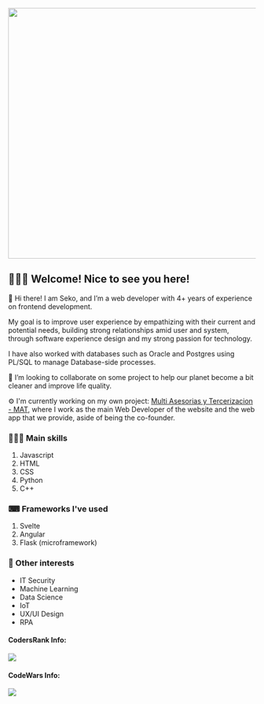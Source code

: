 [<img src="https://ik.imagekit.io/sekosolares/SekoSite/FB-Cover2_G34ySu9i6.png" width="510">](https://www.seko.dev)

## 🙋🏻‍♂️ Welcome! Nice to see you here!

🦉 Hi there! I am Seko, and I’m a web developer with 4+ years of experience on frontend development.

My goal is to improve user experience by empathizing with their current and potential needs, building strong relationships amid user and system, through software experience design and my strong passion for technology.

I have also worked with databases such as Oracle and Postgres using PL/SQL to manage Database-side processes.


👯 I’m looking to collaborate on some project to help our planet become a bit cleaner and improve life quality.


⚙ I'm currently working on my own project: [Multi Asesorias y Tercerizacion - MAT](https://www.matgt.com), where I work as the main Web Developer of the website and the web app that we provide, aside of being the co-founder.


### 👨🏻‍💻 Main skills

1. Javascript
2. HTML
3. CSS
4. Python
5. C++


### ⌨ Frameworks I've used

1. Svelte
2. Angular
3. Flask (microframework)


### 🤔 Other interests

- IT Security
- Machine Learning
- Data Science
- IoT
- UX/UI Design
- RPA


#### CodersRank Info:
<img src="https://cr-skills-chart-widget.azurewebsites.net/api/api?username=sekosolares&height=100&skills=JavaScript,Python,C,C%2B%2B,Svelte">


#### CodeWars Info:
<img src="https://www.codewars.com/users/sekosolares/badges/small">

<!--
**sekosolares/sekosolares** is a ✨ _special_ ✨ repository because its `README.md` (this file) appears on your GitHub profile.

Here are some ideas to get you started:

- 🔭 I’m currently working on ...
- 🌱 I’m currently learning ...
- 👯 I’m looking to collaborate on ...
- 🤔 I’m looking for help with ...
- 💬 Ask me about ...
- 📫 How to reach me: ...
- 😄 Pronouns: ...
- ⚡ Fun fact: ...
-->
